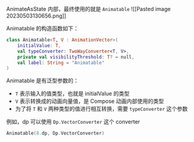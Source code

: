 AnimateAsState 内部，最终使用的就是 `Animatable`
![[Pasted image 20230503130656.png]]

Animatable 的构造函数如下：

```kotlin
class Animatable<T, V : AnimationVector>(  
    initialValue: T,
    val typeConverter: TwoWayConverter<T, V>,
    private val visibilityThreshold: T? = null,  
    val label: String = "Animatable"  
)
```

Animatable 是有泛型参数的：

- `T` 表示输入的值类型，也就是 initialValue 的类型
- `V` 表示转换成的动画向量值，是 Compose 动画内部使用的类型
- 为了将 `T` 和 `V` 两种类型的值进行相互转换，需要 `typeConverter` 这个参数

例如，dp 可以使用 `Dp.VectorConverter` 这个 converter

```kotlin
Animatable(8.dp, Dp.VectorConverter)
```